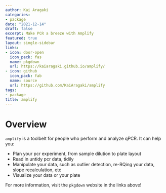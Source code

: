 ```yaml
---
author: Kai Aragaki
categories:
- package
date: "2021-12-14"
draft: false
excerpt: Make PCR a breeze with Amplify
featured: true
layout: single-sidebar
links:
- icon: door-open
  icon_pack: fas
  name: pkgdown
  url: https://kaiaragaki.github.io/amplify/
- icon: github
  icon_pack: fab
  name: source
  url: https://github.com/KaiAragaki/amplify
tags:
- package
title: amplify
---
```


# Overview

`amplify` is a toolbelt for people who perform and analyze qPCR. It can help you:

- Plan your pcr experiment, from sample dilution to plate layout
- Read in untidy pcr data, tidily
- Manipulate your data, such as outlier detection, re-RQing your data, slope recalculation, etc
- Visualize your data or your plate

For more information, visit the `pkgdown` website in the links above!